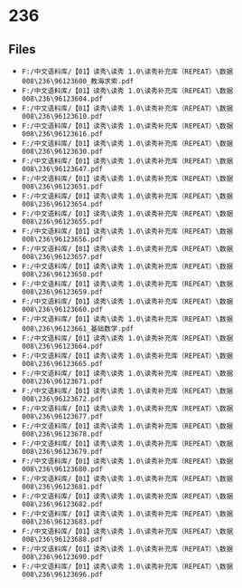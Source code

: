 # 236

## Files

- `F:/中文语料库/【01】读秀\读秀 1.0\读秀补充库（REPEAT）\数据008\236\96123600_教海求索.pdf`
- `F:/中文语料库/【01】读秀\读秀 1.0\读秀补充库（REPEAT）\数据008\236\96123604.pdf`
- `F:/中文语料库/【01】读秀\读秀 1.0\读秀补充库（REPEAT）\数据008\236\96123610.pdf`
- `F:/中文语料库/【01】读秀\读秀 1.0\读秀补充库（REPEAT）\数据008\236\96123616.pdf`
- `F:/中文语料库/【01】读秀\读秀 1.0\读秀补充库（REPEAT）\数据008\236\96123630.pdf`
- `F:/中文语料库/【01】读秀\读秀 1.0\读秀补充库（REPEAT）\数据008\236\96123647.pdf`
- `F:/中文语料库/【01】读秀\读秀 1.0\读秀补充库（REPEAT）\数据008\236\96123651.pdf`
- `F:/中文语料库/【01】读秀\读秀 1.0\读秀补充库（REPEAT）\数据008\236\96123654.pdf`
- `F:/中文语料库/【01】读秀\读秀 1.0\读秀补充库（REPEAT）\数据008\236\96123655.pdf`
- `F:/中文语料库/【01】读秀\读秀 1.0\读秀补充库（REPEAT）\数据008\236\96123656.pdf`
- `F:/中文语料库/【01】读秀\读秀 1.0\读秀补充库（REPEAT）\数据008\236\96123657.pdf`
- `F:/中文语料库/【01】读秀\读秀 1.0\读秀补充库（REPEAT）\数据008\236\96123658.pdf`
- `F:/中文语料库/【01】读秀\读秀 1.0\读秀补充库（REPEAT）\数据008\236\96123659.pdf`
- `F:/中文语料库/【01】读秀\读秀 1.0\读秀补充库（REPEAT）\数据008\236\96123660.pdf`
- `F:/中文语料库/【01】读秀\读秀 1.0\读秀补充库（REPEAT）\数据008\236\96123661_基础数学.pdf`
- `F:/中文语料库/【01】读秀\读秀 1.0\读秀补充库（REPEAT）\数据008\236\96123664.pdf`
- `F:/中文语料库/【01】读秀\读秀 1.0\读秀补充库（REPEAT）\数据008\236\96123665.pdf`
- `F:/中文语料库/【01】读秀\读秀 1.0\读秀补充库（REPEAT）\数据008\236\96123671.pdf`
- `F:/中文语料库/【01】读秀\读秀 1.0\读秀补充库（REPEAT）\数据008\236\96123672.pdf`
- `F:/中文语料库/【01】读秀\读秀 1.0\读秀补充库（REPEAT）\数据008\236\96123677.pdf`
- `F:/中文语料库/【01】读秀\读秀 1.0\读秀补充库（REPEAT）\数据008\236\96123678.pdf`
- `F:/中文语料库/【01】读秀\读秀 1.0\读秀补充库（REPEAT）\数据008\236\96123679.pdf`
- `F:/中文语料库/【01】读秀\读秀 1.0\读秀补充库（REPEAT）\数据008\236\96123680.pdf`
- `F:/中文语料库/【01】读秀\读秀 1.0\读秀补充库（REPEAT）\数据008\236\96123681.pdf`
- `F:/中文语料库/【01】读秀\读秀 1.0\读秀补充库（REPEAT）\数据008\236\96123682.pdf`
- `F:/中文语料库/【01】读秀\读秀 1.0\读秀补充库（REPEAT）\数据008\236\96123683.pdf`
- `F:/中文语料库/【01】读秀\读秀 1.0\读秀补充库（REPEAT）\数据008\236\96123688.pdf`
- `F:/中文语料库/【01】读秀\读秀 1.0\读秀补充库（REPEAT）\数据008\236\96123690.pdf`
- `F:/中文语料库/【01】读秀\读秀 1.0\读秀补充库（REPEAT）\数据008\236\96123696.pdf`
